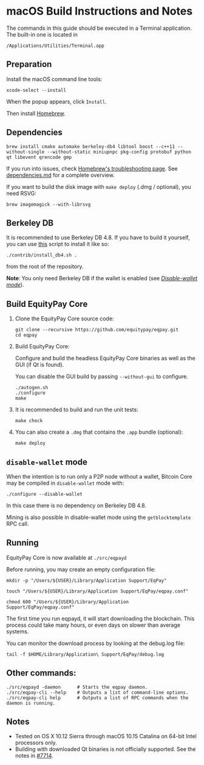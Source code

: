 # macOS Build Instructions and Notes

The commands in this guide should be executed in a Terminal application.
The built-in one is located in
```
/Applications/Utilities/Terminal.app
```

## Preparation
Install the macOS command line tools:

```shell
xcode-select --install
```

When the popup appears, click `Install`.

Then install [Homebrew](https://brew.sh).

## Dependencies
```shell
brew install cmake automake berkeley-db4 libtool boost --c++11 --without-single --without-static miniupnpc pkg-config protobuf python qt libevent qrencode gmp
```

If you run into issues, check [Homebrew's troubleshooting page](https://docs.brew.sh/Troubleshooting).
See [dependencies.md](dependencies.md) for a complete overview.

If you want to build the disk image with `make deploy` (.dmg / optional), you need RSVG:
```shell
brew imagemagick --with-librsvg
```

## Berkeley DB
It is recommended to use Berkeley DB 4.8. If you have to build it yourself,
you can use [this](/contrib/install_db4.sh) script to install it
like so:

```shell
./contrib/install_db4.sh .
```

from the root of the repository.

**Note**: You only need Berkeley DB if the wallet is enabled (see [*Disable-wallet mode*](/doc/build-osx.md#disable-wallet-mode)).

## Build EquityPay Core

1. Clone the EquityPay Core source code:
    ```shell
    git clone --recursive https://github.com/equitypay/eqpay.git
    cd eqpay
    ```

2.  Build EquityPay Core:

    Configure and build the headless EquityPay Core binaries as well as the GUI (if Qt is found).

    You can disable the GUI build by passing `--without-gui` to configure.
    ```shell
    ./autogen.sh
    ./configure
    make
    ```

3.  It is recommended to build and run the unit tests:
    ```shell
    make check
    ```

4.  You can also create a  `.dmg` that contains the `.app` bundle (optional):
    ```shell
    make deploy
    ```

## `disable-wallet` mode
When the intention is to run only a P2P node without a wallet, Bitcoin Core may be
compiled in `disable-wallet` mode with:
```shell
./configure --disable-wallet
```

In this case there is no dependency on Berkeley DB 4.8.

Mining is also possible in disable-wallet mode using the `getblocktemplate` RPC call.

## Running
EquityPay Core is now available at `./src/eqpayd`

Before running, you may create an empty configuration file:
```shell
mkdir -p "/Users/${USER}/Library/Application Support/EqPay"

touch "/Users/${USER}/Library/Application Support/EqPay/eqpay.conf"

chmod 600 "/Users/${USER}/Library/Application Support/EqPay/eqpay.conf"
```

The first time you run eqpayd, it will start downloading the blockchain. This process could
take many hours, or even days on slower than average systems.

You can monitor the download process by looking at the debug.log file:
```shell
tail -f $HOME/Library/Application\ Support/EqPay/debug.log
```

## Other commands:
```shell
./src/eqpayd -daemon      # Starts the eqpay daemon.
./src/eqpay-cli --help    # Outputs a list of command-line options.
./src/eqpay-cli help      # Outputs a list of RPC commands when the daemon is running.
```

## Notes
* Tested on OS X 10.12 Sierra through macOS 10.15 Catalina on 64-bit Intel
processors only.
* Building with downloaded Qt binaries is not officially supported. See the notes in [#7714](https://github.com/bitcoin/bitcoin/issues/7714).
